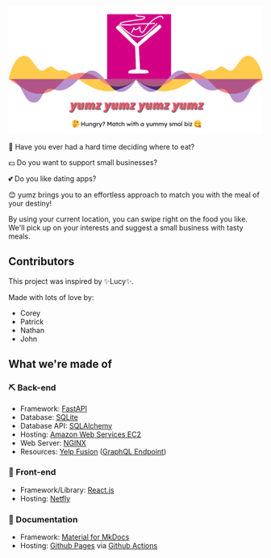 ![header](https://github.com/Acts-College-Ministry/yumz/blob/main/docs/images/yumz_header.png?raw=true)

🤔 Have you ever had a hard time deciding where to eat? 

💵 Do you want to support small businesses? 

💕 Do you like dating apps? 

😊 yumz brings you to an effortless approach to match you with the meal of your destiny! 

By using your current location, you can swipe right on the food you like. We'll pick up on your interests and suggest a small business with tasty meals. 


## Contributors 
This project was inspired by ✨Lucy✨. 

Made with lots of love by:

* Corey
* Patrick
* Nathan
* John

## What we're made of

### ⛏ Back-end

* Framework: [FastAPI](https://fastapi.tiangolo.com/)
* Database: [SQLite](https://www.sqlite.org/index.html)
* Database API: [SQLAlchemy](https://www.sqlalchemy.org/)
* Hosting: [Amazon Web Services EC2](https://aws.amazon.com/ec2/)
* Web Server: [NGINX](https://www.nginx.com/)
* Resources: [Yelp Fusion](https://www.yelp.com/fusion) ([GraphQL Endpoint](https://www.yelp.com/developers/graphql/guides/intro))

### 🌟 Front-end

* Framework/Library: [React.js](https://reactjs.org/)
* Hosting: [Netfly](https://www.netlify.com/)

### 📜 Documentation

* Framework: [Material for MkDocs](https://squidfunk.github.io/mkdocs-material/)  
* Hosting: [Github Pages](https://pages.github.com/) via [Github Actions](https://github.com/features/actions)
